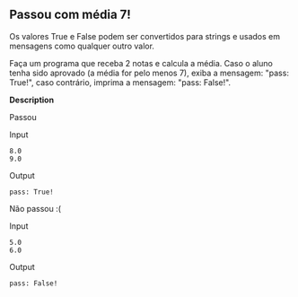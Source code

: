## Passou com média 7!

Os valores True e False podem ser convertidos para strings e usados em mensagens como qualquer outro valor.

Faça um programa que receba 2 notas e calcula a média. Caso o aluno tenha sido aprovado (a média for pelo menos 7), exiba a mensagem: "pass: True!", caso contrário, imprima a mensagem: "pass: False!".

**Description**

Passou

Input
```
8.0
9.0
```
Output
```
pass: True!
```

Não passou :(

Input 
```
5.0
6.0
```
Output
```
pass: False!
```
